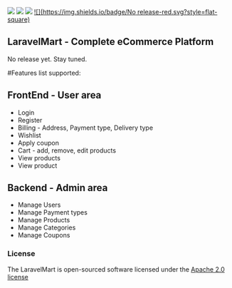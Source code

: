 [![](https://img.shields.io/badge/GitterChat-Online-brightgreen.svg?style=flat-square)](https://gitter.im/speedovation/General) [![](https://img.shields.io/badge/HipChat-Online-brightgreen.svg?style=flat-square)](https://www.hipchat.com/ggaNhaRfU) [![]( http://img.shields.io/badge/License-Apache_2.0-blue.svg?style=flat-square)]( http://opensource.org/licenses/Apache-2.0) [![](https://img.shields.io/badge/No release-red.svg?style=flat-square)](http://speedovation.com)


## LaravelMart - Complete eCommerce Platform
No release yet. Stay tuned.

#Features list supported:

## FrontEnd - User area
* Login
* Register
* Billing - Address, Payment type, Delivery type
* Wishlist
* Apply coupon
* Cart - add, remove, edit products
* View products
* View product

## Backend - Admin area
* Manage Users
* Manage Payment types
* Manage Products
* Manage Categories
* Manage Coupons

### License
The LaravelMart is open-sourced software licensed under the [Apache 2.0 license](http://opensource.org/licenses/Apache-2.0)

